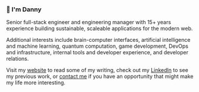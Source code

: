 ### 👋 I'm Danny

Senior full-stack engineer and engineering manager with 15+ years experience building sustainable, scaleable applications for the modern web.

Additional interests include brain-computer interfaces, artificial intelligence and machine learning, quantum computation, game development, DevOps and infrastructure, internal tools and developer experience, and developer relations.

Visit my [website](https://www.danielsellergren.com) to read some of my writing, check out my [LinkedIn](https://www.linkedin.com/in/daniel-sellergren-6517b74/) to see my previous work, or [contact me](mailto:danielsellergren@gmail.com) if you have an opportunity that might make my life more interesting.
